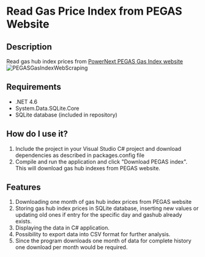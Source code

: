 # Read Gas Price Index from PEGAS Website

## Description

Read gas hub index prices from [PowerNext PEGAS Gas Index website](https://www.powernext.com/spot-market-data)
 ![PEGASGasIndexWebScraping](https://user-images.githubusercontent.com/42610159/193825453-255ce97a-80fe-492e-9251-0607174b71ad.jpg)

## Requirements
- .NET 4.6
- System.Data.SQLite.Core
- SQLite database (included in repository)

## How do I use it?

1. Include the project in your Visual Studio C# project and download dependencies as described in packages.config file
2. Compile and run the application and click "Download PEGAS index". This will download gas hub indexes from PEGAS website.

## Features

1. Downloading one month of gas hub index prices from PEGAS website
2. Storing gas hub index prices in SQLite database, inserting new values or updating old ones if entry for the specific day and gashub already exists.
3. Displaying the data in C# application.
4. Possibility to export data into CSV format for further analysis.
5. Since the program downloads one month of data for complete history one download per month would be required.
